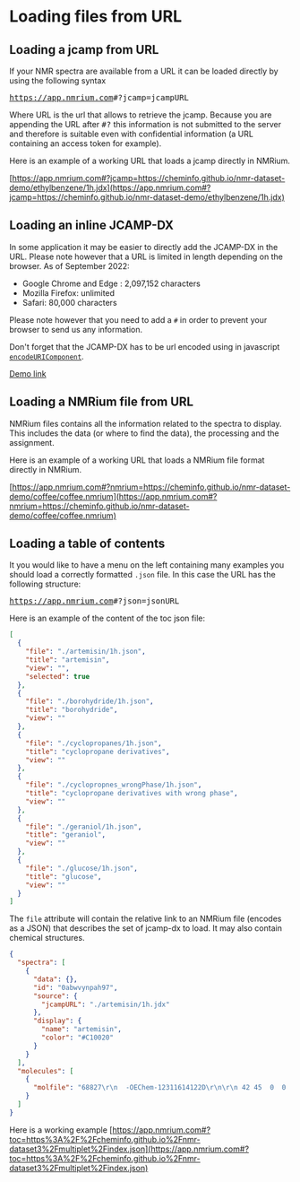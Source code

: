 # Loading files from URL

## Loading a jcamp from URL

If your NMR spectra are available from a URL it can be loaded directly by using the following syntax

<kbd>https://app.nmrium.com</kbd><kbd>#?jcamp=</kbd><kbd>jcampURL</kbd>

Where URL is the url that allows to retrieve the jcamp. Because you are appending the URL
after <kbd>#?</kbd> this information is not submitted to the server and therefore is suitable
even with confidential information (a URL containing an access token for example).

Here is an example of a working URL that loads a jcamp directly in NMRium.

[https://app.nmrium.com#?jcamp=https://cheminfo.github.io/nmr-dataset-demo/ethylbenzene/1h.jdx](https://app.nmrium.com#?jcamp=https://cheminfo.github.io/nmr-dataset-demo/ethylbenzene/1h.jdx)

## Loading an inline JCAMP-DX

In some application it may be easier to directly add the JCAMP-DX in the URL. Please note however that a URL is limited in length depending on the browser. As of September 2022:

- Google Chrome and Edge : 2,097,152 characters
- Mozilla Firefox: unlimited
- Safari: 80,000 characters

Please note however that you need to add a `#` in order to prevent your browser to send us any information.

Don't forget that the JCAMP-DX has to be url encoded using in javascript [`encodeURIComponent`](https://developer.mozilla.org/en-US/docs/Web/JavaScript/Reference/Global_Objects/encodeURIComponent).

[Demo link](<https://app.nmrium.com#?rawJcamp=%23%23TITLE%3Dnmrdb.org%20predicted%20spectrum%0A%23%23JCAMP-DX%3D4.24%0A%23%23DATA%20TYPE%3DNMR%20spectrum%0A%23%23ORIGIN%3D%0A%23%23OWNER%3D%0A%23%23XUNITS%3DPPM%0A%23%23YUNITS%3DIntensity%0A%23%23.OBSERVE%20NUCLEUS%3D1H%0A%23%23.OBSERVE%20FREQUENCY%3D400%0A%23%23.SOLVENT%20NAME%3DCDCl3%0A%23%23NPOINTS%3D4096%0A%23%23FIRSTX%3D0%0A%23%23LASTX%3D10%0A%23%23FIRSTY%3D0%0A%23%23LASTY%3D0%0A%23%23DELTAX%3D0.002442002442002442%0A%23%23XFACTOR%3D0.0002442002442002442%0A%23%23YFACTOR%3D0.04656612875245797%0A%23%23XYDATA%3D(X%2B%2B(Y..Y))%0A0%40%25U35J09J4043j063N20351L24890417J102150285j380896898m6637165L76865l12787N726828J427526472P14126190%0A3480B147483647k127793739j9603060L21883l62463J8196794J251617896o37026629o30606648k220537J5730k2205%0A3590F69o69%25T41J532Q239774K61645794k12043877n7764889p8333jN0786Q3414764Q88897618p29005510k41406037%0A6130A951621j801989j13946M29184K17984147J103898599j024407249k96961351r10129L9422R30143J69219093%0A6240A70257545P65696425q23313836j12521546j18587jL5635L7729380K13319243k40149273j0932065k920%25V47K88%0A10830B88K026J28854L3295055R527266m2675447k77904K4211K3188k2496L4651338K46473251k68584579j2560706%0A10960D345N8397O6550j18832P045523L48738343k54416733j01214051j22857Q7473j11527K98378J03362707Q2761305%0A11090A86439021j84604682j828406M3370m1977m912N659112O1556977o3198320m018777L70j644j32%25S780Q94J0642%0A29030A1536J1691j0095j3000O343N018J7079J7124J7324M9973n9893M7201r8618Q98J43201l172P9920n2933j49172%0A29210B0425j6377L47610n4511k58199l2196j268K6635N228009M586255Q8257103J50429487J57790376j98468521%0A29340B07854828j64430383m3324465M644151P4168737J14744447K82952059o6822782j41816674k64401468l566560%0A29440A890j890O259P41142J5118196N336918M5502934m3599962J1711k2913524L20934J4393000Q2316873J9568738%0A29570A16803219j4139860L1368368p8562915n4892422R2588L9439555J06999486M2494535r6772434J0489657%0A29670A03319777r2566153P8782599k1378266L0735126Q6202833j03489830q0513862q17477J769284J29689999%0A29770A31734030K20184784j31948372M1675090k26658762l0001609m506848J8136675J75219514K8598128r9217667%0A29870A23214963L6744824j31992074k7884882K52787K2140457K9738173j0710521j2357549J5667425m4191870o21689%0A29980D4RN9742K81141l08769J128p893k3937R885J65894Q2847k45268j4726J012K3240o660O4123o0058k1725k9%25S078%0A40950%40%0A%23%23END%3D%0A%0A>)

## Loading a NMRium file from URL

NMRium files contains all the information related to the spectra to display. This includes the data (or where to find the data), the processing and the assignment.

Here is an example of a working URL that loads a NMRium file format directly in NMRium.

[https://app.nmrium.com#?nmrium=https://cheminfo.github.io/nmr-dataset-demo/coffee/coffee.nmrium](https://app.nmrium.com#?nmrium=https://cheminfo.github.io/nmr-dataset-demo/coffee/coffee.nmrium)

## Loading a table of contents

It you would like to have a menu on the left containing many examples you should load a correctly formatted `.json` file. In this case the URL has the following structure:

<kbd>https://app.nmrium.com</kbd><kbd>#?json=</kbd><kbd>jsonURL</kbd>

Here is an example of the content of the toc json file:

```json
[
  {
    "file": "./artemisin/1h.json",
    "title": "artemisin",
    "view": "",
    "selected": true
  },
  {
    "file": "./borohydride/1h.json",
    "title": "borohydride",
    "view": ""
  },
  {
    "file": "./cyclopropanes/1h.json",
    "title": "cyclopropane derivatives",
    "view": ""
  },
  {
    "file": "./cyclopropnes_wrongPhase/1h.json",
    "title": "cyclopropane derivatives with wrong phase",
    "view": ""
  },
  {
    "file": "./geraniol/1h.json",
    "title": "geraniol",
    "view": ""
  },
  {
    "file": "./glucose/1h.json",
    "title": "glucose",
    "view": ""
  }
]
```

The `file` attribute will contain the relative link to an NMRium file (encodes as a JSON) that describes the set of jcamp-dx to load. It may also contain chemical structures.

```json
{
  "spectra": [
    {
      "data": {},
      "id": "0abwvynpah97",
      "source": {
        "jcampURL": "./artemisin/1h.jdx"
      },
      "display": {
        "name": "artemisin",
        "color": "#C10020"
      }
    }
  ],
  "molecules": [
    {
      "molfile": "68827\r\n  -OEChem-12311614122D\r\n\r\n 42 45  0  0  0  0  0  0  0  0999 V2000\r\n    4.3177    0.4203    0.0000 O   0  0  0  0  0  0  0  0  0  0  0  0\r\n    5.7899    1.1100    0.0000 O   0  0  0  0  0  0  0  0  0  0  0  0\r\n    6.4870   -0.3207    0.0000 O   0  0  0  0  0  0  0  0  0  0  0  0\r\n    4.5402    1.3953    0.0000 O   0  0  0  0  0  0  0  0  0  0  0  0\r\n    7.4004   -1.8275    0.0000 O   0  0  0  0  0  0  0  0  0  0  0  0\r\n    4.6664   -0.2988    0.0000 C   0  0  0  0  0  0  0  0  0  0  0  0\r\n    3.7655    0.1351    0.0000 C   0  0  0  0  0  0  0  0  0  0  0  0\r\n    4.7603   -1.3362    0.0000 C   0  0  0  0  0  0  0  0  0  0  0  0\r\n    2.8959   -0.4383    0.0000 C   0  0  0  0  0  0  0  0  0  0  0  0\r\n    5.5674    0.1351    0.0000 C   0  0  0  0  0  0  0  0  0  0  0  0\r\n    3.9042   -1.9296    0.0000 C   0  0  0  0  0  0  0  0  0  0  0  0\r\n    3.5430    1.1100    0.0000 C   0  0  0  0  0  0  0  0  0  0  0  0\r\n    2.9657   -1.4776    0.0000 C   0  0  0  0  0  0  0  0  0  0  0  0\r\n    5.6389   -1.8668    0.0000 C   0  0  0  0  0  0  0  0  0  0  0  0\r\n    5.1664    1.8919    0.0000 C   0  0  0  0  0  0  0  0  0  0  0  0\r\n    4.1664    1.8919    0.0000 C   0  0  0  0  0  0  0  0  0  0  0  0\r\n    2.0000    0.0059    0.0000 C   0  0  0  0  0  0  0  0  0  0  0  0\r\n    6.5237   -1.3465    0.0000 C   0  0  0  0  0  0  0  0  0  0  0  0\r\n    5.6330   -2.8668    0.0000 C   0  0  0  0  0  0  0  0  0  0  0  0\r\n    5.3890    2.8668    0.0000 C   0  0  0  0  0  0  0  0  0  0  0  0\r\n    2.9996    0.5039    0.0000 H   0  0  0  0  0  0  0  0  0  0  0  0\r\n    4.7870   -2.1858    0.0000 H   0  0  0  0  0  0  0  0  0  0  0  0\r\n    2.3803   -0.7826    0.0000 H   0  0  0  0  0  0  0  0  0  0  0  0\r\n    5.8780   -0.6561    0.0000 H   0  0  0  0  0  0  0  0  0  0  0  0\r\n    3.5436   -2.4339    0.0000 H   0  0  0  0  0  0  0  0  0  0  0  0\r\n    4.3394   -2.3712    0.0000 H   0  0  0  0  0  0  0  0  0  0  0  0\r\n    3.1564    1.5948    0.0000 H   0  0  0  0  0  0  0  0  0  0  0  0\r\n    2.9844    0.8410    0.0000 H   0  0  0  0  0  0  0  0  0  0  0  0\r\n    2.3491   -1.4127    0.0000 H   0  0  0  0  0  0  0  0  0  0  0  0\r\n    2.7963   -2.0740    0.0000 H   0  0  0  0  0  0  0  0  0  0  0  0\r\n    6.1762   -2.1762    0.0000 H   0  0  0  0  0  0  0  0  0  0  0  0\r\n    4.3044    2.4963    0.0000 H   0  0  0  0  0  0  0  0  0  0  0  0\r\n    3.6078    2.1609    0.0000 H   0  0  0  0  0  0  0  0  0  0  0  0\r\n    2.2755    0.5614    0.0000 H   0  0  0  0  0  0  0  0  0  0  0  0\r\n    1.4446    0.2814    0.0000 H   0  0  0  0  0  0  0  0  0  0  0  0\r\n    1.7246   -0.5495    0.0000 H   0  0  0  0  0  0  0  0  0  0  0  0\r\n    5.0130   -2.8632    0.0000 H   0  0  0  0  0  0  0  0  0  0  0  0\r\n    5.6294   -3.4868    0.0000 H   0  0  0  0  0  0  0  0  0  0  0  0\r\n    6.2530   -2.8704    0.0000 H   0  0  0  0  0  0  0  0  0  0  0  0\r\n    5.9934    2.7288    0.0000 H   0  0  0  0  0  0  0  0  0  0  0  0\r\n    5.5269    3.4712    0.0000 H   0  0  0  0  0  0  0  0  0  0  0  0\r\n    4.7845    3.0048    0.0000 H   0  0  0  0  0  0  0  0  0  0  0  0\r\n  1  4  1  0  0  0  0\r\n  4 15  1  0  0  0  0\r\n 15 16  1  0  0  0  0\r\n 15 20  1  0  0  0  0\r\n  2 15  1  0  0  0  0\r\n  2 10  1  0  0  0  0\r\n 10 24  1  0  0  0  0\r\n  3 10  1  0  0  0  0\r\n  3 18  1  0  0  0  0\r\n 14 31  1  0  0  0  0\r\n 14 18  1  0  0  0  0\r\n 14 19  1  0  0  0  0\r\n  8 22  1  0  0  0  0\r\n  8 14  1  0  0  0  0\r\n  8 11  1  0  0  0  0\r\n  6  1  1  0  0  0  0\r\n  6 10  1  0  0  0  0\r\n  6  8  1  0  0  0  0\r\n  6  7  1  0  0  0  0\r\n  7 21  1  0  0  0  0\r\n  7  9  1  0  0  0  0\r\n  7 12  1  0  0  0  0\r\n  9 23  1  0  0  0  0\r\n  9 13  1  0  0  0  0\r\n  9 17  1  0  0  0  0\r\n 13 30  1  0  0  0  0\r\n 13 29  1  0  0  0  0\r\n 11 25  1  0  0  0  0\r\n 11 26  1  0  0  0  0\r\n 11 13  1  0  0  0  0\r\n 16 33  1  0  0  0  0\r\n 16 32  1  0  0  0  0\r\n 12 28  1  0  0  0  0\r\n 12 27  1  0  0  0  0\r\n 12 16  1  0  0  0  0\r\n 20 41  1  0  0  0  0\r\n 20 42  1  0  0  0  0\r\n 20 40  1  0  0  0  0\r\n  5 18  2  0  0  0  0\r\n 19 38  1  0  0  0  0\r\n 19 39  1  0  0  0  0\r\n 19 37  1  0  0  0  0\r\n 17 34  1  0  0  0  0\r\n 17 35  1  0  0  0  0\r\n 17 36  1  0  0  0  0\r\nM  ZZC   1 20\r\nM  ZZC   2 14\r\nM  ZZC   3 2\r\nM  ZZC   4 19\r\nM  ZZC   5 16\r\nM  ZZC   6 6\r\nM  ZZC   7 10\r\nM  ZZC   8 5\r\nM  ZZC   9 9\r\nM  ZZC  10 1\r\nM  ZZC  11 7\r\nM  ZZC  12 11\r\nM  ZZC  13 8\r\nM  ZZC  14 4\r\nM  ZZC  15 13\r\nM  ZZC  16 12\r\nM  ZZC  17 18\r\nM  ZZC  18 3\r\nM  ZZC  19 17\r\nM  ZZC  20 15\r\nM  ZZC  21 29\r\nM  ZZC  22 23\r\nM  ZZC  23 28\r\nM  ZZC  24 21\r\nM  ZZC  25 25\r\nM  ZZC  26 24\r\nM  ZZC  27 31\r\nM  ZZC  28 30\r\nM  ZZC  29 27\r\nM  ZZC  30 26\r\nM  ZZC  31 22\r\nM  ZZC  32 32\r\nM  ZZC  33 33\r\nM  ZZC  34 40\r\nM  ZZC  35 41\r\nM  ZZC  36 42\r\nM  ZZC  37 37\r\nM  ZZC  38 38\r\nM  ZZC  39 39\r\nM  ZZC  40 34\r\nM  ZZC  41 35\r\nM  ZZC  42 36\r\nM  END\r\n"
    }
  ]
}
```

Here is a working example
[https://app.nmrium.com#?toc=https%3A%2F%2Fcheminfo.github.io%2Fnmr-dataset3%2Fmultiplet%2Findex.json](https://app.nmrium.com#?toc=https%3A%2F%2Fcheminfo.github.io%2Fnmr-dataset3%2Fmultiplet%2Findex.json)
